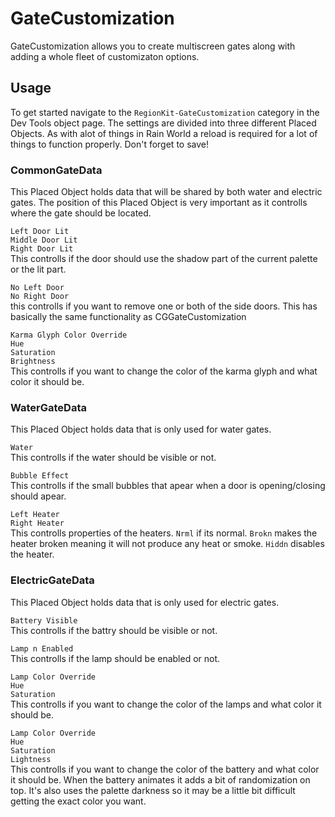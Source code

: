 # GateCustomization
GateCustomization allows you to create multiscreen gates along with adding a whole fleet of customizaton options.

## Usage
To get started navigate to the `RegionKit-GateCustomization` category in the Dev Tools object page. The settings are divided into three different Placed Objects. As with alot of things in Rain World a reload is required for a lot of things to function properly. Don't forget to save!

### CommonGateData
This Placed Object holds data that will be shared by both water and electric gates. The position of this Placed Object is very important as it controlls where the gate should be located. 

`Left Door Lit`  
`Middle Door Lit`  
`Right Door Lit`  
This controlls if the door should use the shadow part of the current palette or the lit part.

`No Left Door`  
`No Right Door`  
this controlls if you want to remove one or both of the side doors. This has basically the same functionality as CGGateCustomization

`Karma Glyph Color Override`  
`Hue`  
`Saturation`  
`Brightness`  
This controlls if you want to change the color of the karma glyph and what color it should be. 

### WaterGateData
This Placed Object holds data that is only used for water gates.

`Water`  
This controlls if the water should be visible or not.

`Bubble Effect`  
This controlls if the small bubbles that apear when a door is opening/closing should apear.

`Left Heater`  
`Right Heater`  
This controlls properties of the heaters. `Nrml` if its normal. `Brokn` makes the heater broken meaning it will not produce any heat or smoke. `Hiddn` disables the heater.

### ElectricGateData
This Placed Object holds data that is only used for electric gates.

`Battery Visible`  
This controlls if the battry should be visible or not.

`Lamp n Enabled`  
This controlls if the lamp should be enabled or not.

`Lamp Color Override`  
`Hue`  
`Saturation`  
This controlls if you want to change the color of the lamps and what color it should be.

`Lamp Color Override`  
`Hue`  
`Saturation`  
`Lightness`  
This controlls if you want to change the color of the battery and what color it should be. When the battery animates it adds a bit of randomization on top. It's also uses the palette darkness so it may be a little bit difficult getting the exact color you want.